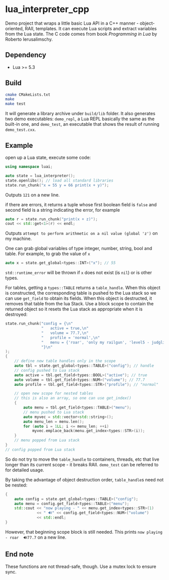 # lua_interpreter_cpp

Demo project that wraps a little basic Lua API in a C++ manner - object-oriented, RAII, templates. It can execute Lua scripts and extract variables from the Lua state. The C code comes from book _Programming in Lua_ by Roberto Ierusalimschy.

## Dependency
*   Lua >= 5.3

## Build
```sh
cmake CMakeLists.txt
make
make test
```

It will generate a library archive under `build/lib` folder. It also generates two demo executables: `demo_repl`, a Lua REPL basically the same as the built-in one, and `demo_test`, an executable that shows the result of running `demo_test.cxx`.

## Example

open up a Lua state, execute some code:

```cpp
using namespace luai;

auto state = lua_interpreter();
state.openlibs(); // load all standard libraries
state.run_chunk("x = 55 y = 66 print(x + y)");
```

Outputs `121` on a new line.

if there are errors, it returns a tuple whose first boolean field is `false` and second field is a string indicating the error, for example

```cpp
auto r = state.run_chunk("print(x + z)");
cout << std::get<1>(r) << endl;
```

Outputs `attempt to perform arithmetic on a nil value (global 'z')` on my machine.

One can grab global variables of type integer, number, string, bool and table. For example, to grab the value of `x`

```cpp
auto x = state.get_global<types::INT>("x"); // 55
```

`std::runtime_error` will be thrown if `x` does not exist (is `nil`) or is other types.

For tables, getting a `types::TABLE` returns a `table_handle`. When this object is constructed, the corresponding table is pushed to the Lua stack so we can use `get_field` to obtain its fields. When this object is destructed, it removes that table from the lua Stack. Use a block scope to contain the returned object so it resets the Lua stack as appropriate when it is destroyed:

```cpp
state.run_chunk("config = {\n"
                "   active = true,\n"
                "   volume = 77.7,\n"
                "   profile = 'normal',\n"
                "   menu = {'roar', 'only my railgun', 'level5 - judglight', 'late in autumn'}\n"
                "}\n"
);
{
    // define new table handles only in the scope
    auto tbl = state.get_global<types::TABLE>("config"); // handle
    // config pushed to Lua stack
    auto active = tbl.get_field<types::BOOL>("active"); // true
    auto volume = tbl.get_field<types::NUM>("volume"); // 77.7
    auto profile = tbl.get_field<types::STR>("profile"); // "normal"

    // open new scope for nested tables
    // this is also an array, so one can use get_index()
    {
        auto menu = tbl.get_field<types::TABLE>("menu");
        // menu pushed to Lua stack
        auto myvec = std::vector<std::string>();
        auto menu_len = menu.len();
        for (auto i = 1LL; i <= menu_len; ++i)
            myvec.emplace_back(menu.get_index<types::STR>(i));
    }
    // menu popped from Lua stack
}
// config popped from Lua stack
```

So do not try to move the `table_handle` to containers, threads, etc that live longer than its current scope - it breaks RAII. `demo_test` can be referred to for detailed usage.

By taking the advantage of object destruction order, `table_handle`s need not be nested:

```cpp
{
    auto config = state.get_global<types::TABLE>("config");
    auto menu = config.get_field<types::TABLE>("menu");
    std::cout << "now playing - " << menu.get_index<types::STR>(1)
              << " 🔊" << config.get_field<types::NUM>("volume")
              << std::endl;
}
```

However, that beginning scope block is still needed. This prints `now playing - roar  🔊77.7` on a new line.

## End note

These functions are not thread-safe, though. Use a mutex lock to ensure sync.
